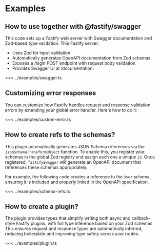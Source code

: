 # Examples

## How to use together with @fastify/swagger

This code sets up a Fastify web server with Swagger documentation and Zod-based type validation.
This Fastify server:

- Uses Zod for input validation.
- Automatically generates OpenAPI documentation from Zod schemas.
- Exposes a /login POST endpoint with request body validation.
- Provides Swagger UI at /documentation.

<<< ../examples/swagger.ts

## Customizing error responses

You can customize how Fastify handles request and response validation
errors by extending your global error handler.
Here's how to do it:

<<< ../examples/custom-error.ts

## How to create refs to the schemas?

This plugin automatically generates JSON Schema references via the `jsonSchemaTransformObject` function.
To enable this, you register your schemas in the global Zod registry and assign each one a unique `id`.
Once registered, `fastifySwagger` will generate an OpenAPI document that references these schemas appropriately.

For example, the following code creates a reference to the `User` schema,
ensuring it is included and properly linked in the OpenAPI specification.

<<< ../examples/schema-refs.ts

## How to create a plugin?

The plugin provides types that simplify writing both async and callback-style Fastify plugins,
with full type inference based on your Zod schemas.
This ensures request and response types are automatically inferred,
reducing boilerplate and improving type safety across your routes.

<<< ../examples/plugin.ts
